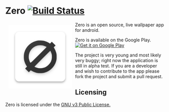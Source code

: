 # Zero [![Build Status](https://travis-ci.org/lucasasselli/Zero.svg?branch=master)](https://travis-ci.org/lucasax/Zero)

<img src="zero/src/main/res/drawable-nodpi/ic_launcher.png" align="left"
width="200"
    hspace="10" vspace="10">

Zero is an open source, live wallpaper app for android.

Zero is available on the Google Play.  
<a href="https://play.google.com/store/apps/details?id=com.lucasasselli.zero">
    <img alt="Get it on Google Play"
        height="80"
        src="https://play.google.com/intl/en_us/badges/images/generic/en_badge_web_generic.png" />
</a>

The project is very young and most likely very buggy; right now the application is still in alpha test. If you are a developer and wish to contribute to the app please fork the project and submit a pull request.

## Licensing

Zero is licensed under the [GNU v3 Public License.](license.txt)
